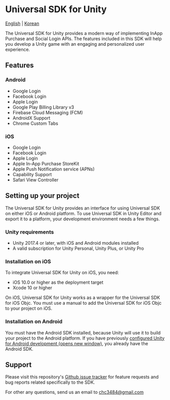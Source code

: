 # Universal SDK for Unity

[English](./docs/en/README.md) | [Korean](./docs/ko/README.md)

The Universal SDK for Unity provides a modern way of implementing InApp Purchase and Social Login APIs. The features included in this SDK will help you develop a Unity game with an engaging and personalized user experience.

## Features

### Android

- Google Login
- Facebook Login
- Apple Login
- Google Play Billing Library v3
- Firebase Cloud Messaging (FCM)
- AndroidX Support
- Chrome Custom Tabs

### iOS

- Google Login
- Facebook Login
- Apple Login
- Apple In-App Purchase StoreKit
- Apple Push Notification service (APNs)
- Capability Support
- Safari View Controller

## Setting up your project

The Universal SDK for Unity provides an interface for using Universal SDK on either iOS or Android platform. To use Universal SDK in Unity Editor and export it to a platform, your development environment needs a few things.

### Unity requirements

+ Unity 2017.4 or later, with iOS and Android modules installed
+ A valid subscription for Unity Personal, Unity Plus, or Unity Pro

### Installation on iOS

To integrate Universal SDK for Unity on iOS, you need:

+ iOS 10.0 or higher as the deployment target
+ Xcode 10 or higher

On iOS, Universal SDK for Unity works as a wrapper for the Universal SDK for iOS Objc. You must use a manual to add the Universal SDK for iOS Objc to your project on iOS.

### Installation on Android

You must have the Android SDK installed, because Unity will use it to build your project to the Android platform. If you have previously [configured Unity for Android development (opens new window)](https://docs.unity3d.com/Manual/android-sdksetup.html), you already have the Android SDK.

## Support

Please visit this repository's [Github issue tracker](https://github.com/jameschun7/universal-sdk-unity/issues) for feature requests and bug reports related specifically to the SDK.

For other any questions, send us an email to chc3484@gmail.com
